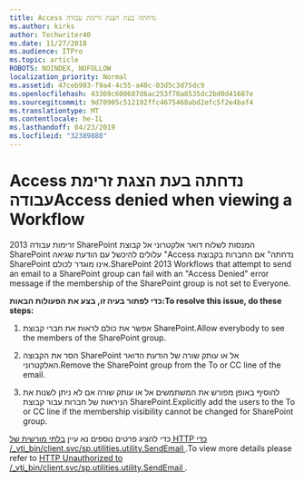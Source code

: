 ```yaml
---
title: Access נדחתה בעת הצגת זרימת עבודה
ms.author: kirks
author: Techwriter40
ms.date: 11/27/2018
ms.audience: ITPro
ms.topic: article
ROBOTS: NOINDEX, NOFOLLOW
localization_priority: Normal
ms.assetid: 47ceb983-f9a4-4c55-a40c-03d5c3d75dc9
ms.openlocfilehash: 43369c600687d6ac253f70a8535dc2bd0d41687e
ms.sourcegitcommit: 9d78905c512192ffc4675468abd2efc5f2e4baf4
ms.translationtype: MT
ms.contentlocale: he-IL
ms.lasthandoff: 04/23/2019
ms.locfileid: "32389888"
---
```

# <a name="access-denied-when-viewing-a-workflow"></a><span data-ttu-id="1a1ee-102">Access נדחתה בעת הצגת זרימת עבודה</span><span class="sxs-lookup"><span data-stu-id="1a1ee-102">Access denied when viewing a Workflow</span></span>

<span data-ttu-id="1a1ee-103">זרימות עבודה 2013 SharePoint המנסות לשלוח דואר אלקטרוני אל קבוצת SharePoint עלולים להיכשל עם הודעת שגיאה "Access נדחתה" אם החברות בקבוצת SharePoint אינו מוגדר לכולם.</span><span class="sxs-lookup"><span data-stu-id="1a1ee-103">SharePoint 2013 Workflows that attempt to send an email to a SharePoint group can fail with an "Access Denied" error message if the membership of the SharePoint group is not set to Everyone.</span></span>
  
 <span data-ttu-id="1a1ee-104">**כדי לפתור בעיה זו, בצע את הפעולות הבאות:**</span><span class="sxs-lookup"><span data-stu-id="1a1ee-104">**To resolve this issue, do these steps:**</span></span>
  
 1. <span data-ttu-id="1a1ee-105">אפשר את כולם לראות את חברי קבוצת SharePoint.</span><span class="sxs-lookup"><span data-stu-id="1a1ee-105">Allow everybody to see the members of the SharePoint group.</span></span> 
  
 2. <span data-ttu-id="1a1ee-106">הסר את הקבוצה SharePoint אל או עותק שורה של הודעת הדואר האלקטרוני.</span><span class="sxs-lookup"><span data-stu-id="1a1ee-106">Remove the SharePoint group from the To or CC line of the email.</span></span> 
  
 3. <span data-ttu-id="1a1ee-107">להוסיף באופן מפורש את המשתמשים אל או עותק שורה אם לא ניתן לשנות את הניראות של חברות עבור קבוצת SharePoint.</span><span class="sxs-lookup"><span data-stu-id="1a1ee-107">Explicitly add the users to the To or CC line if the membership visibility cannot be changed for SharePoint group.</span></span> 
  
<span data-ttu-id="1a1ee-108">כדי להציג פרטים נוספים נא עיין [בלתי מורשית של HTTP כדי /_vti_bin/client.svc/sp.utilities.utility.SendEmail ](https://go.microsoft.com/fwlink/?linkid=2044694&amp;clcid=0x409).</span><span class="sxs-lookup"><span data-stu-id="1a1ee-108">To view more details please refer to [HTTP Unauthorized to /_vti_bin/client.svc/sp.utilities.utility.SendEmail ](https://go.microsoft.com/fwlink/?linkid=2044694&amp;clcid=0x409).</span></span>
  

